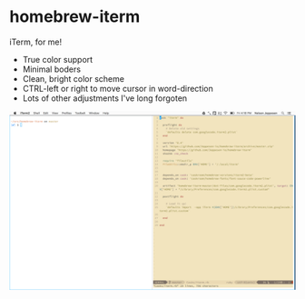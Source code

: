 # homebrew-iterm
iTerm, for me!

* True color support
* Minimal boders
* Clean, bright color scheme
* CTRL-left or right to move cursor in word-direction
* Lots of other adjustments I've long forgoten

![photo](img/screen_shot_01.png?raw=true)
